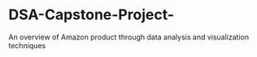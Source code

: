 # DSA-Capstone-Project-
An overview of Amazon product through data analysis and visualization techniques 
